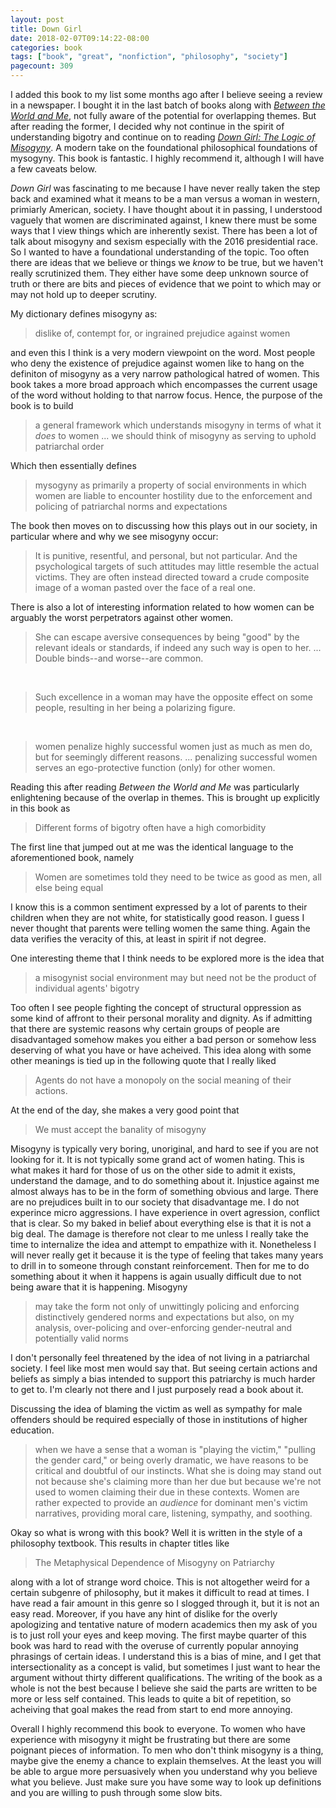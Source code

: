 ```yaml
---
layout: post
title: Down Girl
date: 2018-02-07T09:14:22-08:00
categories: book
tags: ["book", "great", "nonfiction", "philosophy", "society"]
pagecount: 309
---
```


I added this book to my list some months ago after I believe seeing a review in a newspaper. I
bought it in the last batch of books along with [*Between the World and
Me*](/blog/2018-01-29-between-the-world-and-me/), not fully aware of the potential for overlapping
themes. But after reading the former, I decided why not continue in the spirit of understanding
bigotry and continue on to reading [*Down Girl: The Logic of Misogyny*][down-amaz]. A modern take on
the foundational philosophical foundations of mysogyny. This book is fantastic. I highly recommend
it, although I will have a few caveats below.

*Down Girl* was fascinating to me because I have never really taken the step back and examined what
it means to be a man versus a woman in western, primiarly American, society. I have thought about it
in passing, I understood vaguely that women are discriminated against, I knew there must be some
ways that I view things which are inherently sexist. There has been a lot of talk about misogyny and
sexism especially with the 2016 presidential race. So I wanted to have a foundational understanding
of the topic. Too often there are ideas that we believe or things we *know* to be true, but we
haven't really scrutinized them. They either have some deep unknown source of truth or there are
bits and pieces of evidence that we point to which may or may not hold up to deeper scrutiny.

My dictionary defines misogyny as:

> dislike of, contempt for, or ingrained prejudice against women

and even this I think is a very modern viewpoint on the word. Most people who deny the existence of
prejudice against women like to hang on the definiton of misogyny as a very narrow pathological
hatred of women. This book takes a more broad approach which encompasses the current usage of the
word without holding to that narrow focus. Hence, the purpose of the book is to build

> a general framework which understands misogyny in terms of what it *does* to women ... we should
> think of misogyny as serving to uphold patriarchal order

Which then essentially defines

> mysogyny as primarily a property of social environments in which women are liable to encounter
> hostility due to the enforcement and policing of patriarchal norms and expectations

The book then moves on to discussing how this plays out in our society, in particular where and why
we see misogyny occur:

> It is punitive, resentful, and personal, but not particular. And the psychological targets of such
> attitudes may little resemble the actual victims. They are often instead directed toward a crude
> composite image of a woman pasted over the face of a real one.

There is also a lot of interesting information related to how women can be arguably the worst
perpetrators against other women.

> She can escape aversive consequences by being "good" by the relevant ideals or standards, if
> indeed any such way is open to her. ... Double binds--and worse--are common.

&nbsp;&nbsp;&nbsp;

> Such excellence in a woman may have the opposite effect on some people, resulting in her being a
> polarizing figure.

&nbsp;&nbsp;&nbsp;

> women penalize highly successful women just as much as men do, but for seemingly different
> reasons. ... penalizing successful women serves an ego-protective function (only) for other women.

Reading this after reading *Between the World and Me* was particularly enlightening because of the
overlap in themes. This is brought up explicitly in this book as

> Different forms of bigotry often have a high comorbidity

The first line that jumped out at me was the identical language to the aforementioned book, namely

> Women are sometimes told they need to be twice as good as men, all else being equal

I know this is a common sentiment expressed by a lot of parents to their children when they are not
white, for statistically good reason. I guess I never thought that parents were telling women the
same thing. Again the data verifies the veracity of this, at least in spirit if not degree.

One interesting theme that I think needs to be explored more is the idea that

> a misogynist social environment may but need not be the product of individual agents' bigotry

Too often I see people fighting the concept of structural oppression as some kind of affront to
their personal morality and dignity. As if admitting that there are systemic reasons why certain
groups of people are disadvantaged somehow makes you either a bad person or somehow less deserving
of what you have or have acheived. This idea along with some other meanings is tied up in the
following quote that I really liked

> Agents do not have a monopoly on the social meaning of their actions.

At the end of the day, she makes a very good point that

> We must accept the banality of misogyny

Misogyny is typically very boring, unoriginal, and hard to see if you are not looking for it. It is
not typically some grand act of women hating. This is what makes it hard for those of us on the
other side to admit it exists, understand the damage, and to do something about it. Injustice
against me almost always has to be in the form of something obvious and large. There are no
prejudices built in to our society that disadvantage me. I do not experince micro aggressions. I
have experience in overt agression, conflict that is clear. So my baked in belief about everything
else is that it is not a big deal. The damage is therefore not clear to me unless I really take the
time to internalize the idea and attempt to empathize with it. Nonetheless I will never really get
it because it is the type of feeling that takes many years to drill in to someone through constant
reinforcement. Then for me to do something about it when it happens is again usually difficult due
to not being aware that it is happening. Misogyny

> may take the form not only of unwittingly policing and enforcing distinctively gendered norms and
> expectations but also, on my analysis, over-policing and over-enforcing gender-neutral and
> potentially valid norms

I don't personally feel threatened by the idea of not living in a patriarchal society. I feel like
most men would say that. But seeing certain actions and beliefs as simply a bias intended to support
this patriarchy is much harder to get to. I'm clearly not there and I just purposely read a book
about it.

Discussing the idea of blaming the victim as well as sympathy for male offenders should be required
especially of those in institutions of higher education.

> when we have a sense that a woman is "playing the victim," "pulling the gender card," or being
> overly dramatic, we have reasons to be critical and doubtful of our instincts. What she is doing
> may stand out not because she's claiming more than her due but because we're not used to women
> claiming their due in these contexts. Women are rather expected to provide an *audience* for
> dominant men's victim narratives, providing moral care, listening, sympathy, and soothing.

Okay so what is wrong with this book? Well it is written in the style of a philosophy textbook. This
results in chapter titles like

> The Metaphysical Dependence of Misogyny on Patriarchy

along with a lot of strange word choice. This is not altogether weird for a certain subgenre of
philosophy, but it makes it difficult to read at times. I have read a fair amount in this genre so I
slogged through it, but it is not an easy read. Moreover, if you have any hint of dislike for the
overly apologizing and tentative nature of modern academics then my ask of you is to just roll your
eyes and keep moving. The first maybe quarter of this book was hard to read with the overuse of
currently popular annoying phrasings of certain ideas. I understand this is a bias of mine, and I
get that intersectionality as a concept is valid, but sometimes I just want to hear the argument
without thirty different qualifications. The writing of the book as a whole is not the best because
I believe she said the parts are written to be more or less self contained. This leads to quite a
bit of repetition, so acheiving that goal makes the read from start to end more annoying.

Overall I highly recommend this book to everyone. To women who have experience with misogyny it might be
frustrating but there are some poignant pieces of information. To men who don't think misogyny is a
thing, maybe give the enemy a chance to explain themselves. At the least you will be able to argue
more persuasively when you understand why you believe what you believe. Just make sure you have some
way to look up definitions and you are willing to push through some slow bits.

[down-amaz]:    http://amzn.to/2EaIFNV
